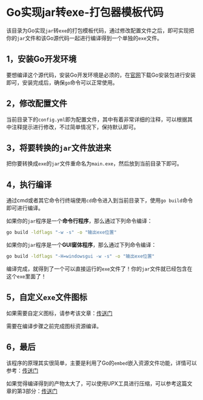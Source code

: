 # Go实现jar转exe-打包器模板代码

该目录为Go实现`jar`转`exe`的打包模板代码，通过修改配置文件之后，即可实现把你的`jar`文件和该Go源代码一起进行编译得到一个单独的`exe`文件。

## 1，安装Go开发环境

要想编译这个源代码，安装Go开发环境是必须的，在[官网](https://go.dev/)下载Go安装包进行安装即可，安装完成后，确保`go`命令可以正常使用。

## 2，修改配置文件

当前目录下的`config.yml`即为配置文件，其中有着非常详细的注释，可以根据其中注释提示进行修改，不过简单情况下，保持默认即可。

## 3，将要转换的`jar`文件放进来

把你要转换成`exe`的`jar`文件重命名为`main.exe`，然后放到当前目录下即可。

## 4，执行编译

通过cmd或者其它命令行终端使用`cd`命令进入到当前目录下，使用`go build`命令即可进行编译。

如果你的`jar`程序是一个**命令行程序**，那么通过下列命令编译：

```bash
go build -ldflags "-w -s" -o "输出exe位置"
```

如果你的`jar`程序是一个**GUI窗体程序**，那么通过下列命令编译：

```bash
go build -ldflags "-H=windowsgui -w -s" -o "输出exe位置"
```

编译完成，就得到了一个可以直接运行的`exe`文件了！你的`jar`文件就已经包含在这个`exe`里面了！

## 5，自定义`exe`文件图标

如果需要自定义图标，请参考该文章：[传送门](https://juejin.cn/post/7281118263966351372)

需要在编译步骤之前完成图标资源编译。

## 6，最后

该程序的原理其实很简单，主要是利用了Go的`embed`嵌入资源文件功能，详情可以参考：[传送门](https://juejin.cn/post/7288963080855568421)

如果觉得编译得到的产物太大了，可以使用UPX工具进行压缩，可以参考这篇文章的第3部分：[传送门](https://juejin.cn/post/6989149609478553630#heading-2)